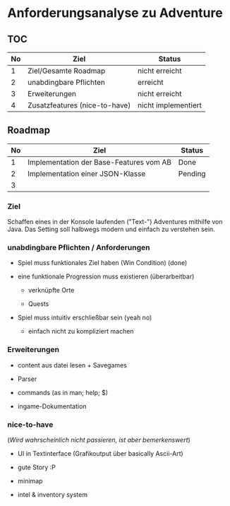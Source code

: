 # **Anforderungsanalyse zu Adventure**  

## TOC  

|No| Ziel | Status|
---|---|---
1|Ziel/Gesamte Roadmap|nicht erreicht|
2|unabdingbare Pflichten|erreicht|
3|Erweiterungen|nicht erreicht|
4|Zusatzfeatures (nice-to-have)|nicht implementiert|  

## **Roadmap**

|No| Ziel | Status|
---|---|---
1|Implementation der Base-Features vom AB| Done
2|Implementation einer JSON-Klasse| Pending
3|

### **Ziel**

Schaffen eines in der Konsole laufenden ("Text-") Adventures mithilfe von Java. Das Setting soll halbwegs modern und einfach zu verstehen sein.  

### unabdingbare Pflichten / Anforderungen  

- Spiel muss funktionales Ziel haben  (Win Condition) (done)

- eine funktionale Progression muss existieren  (überarbeitbar)

  - verknüpfte Orte

  - Quests

- Spiel muss intuitiv erschließbar sein  (yeah no)

  - einfach nicht zu kompliziert machen

### Erweiterungen

- content aus datei lesen + Savegames

- Parser

- commands (as in man; help; $)  

- ingame-Dokumentation

### nice-to-have

(*Wird wahrscheinlich nicht passieren, ist aber bemerkenswert*)  

- UI in Textinterface (Grafikoutput über basically Ascii-Art)

- gute Story :P

- minimap

- intel & inventory system  
